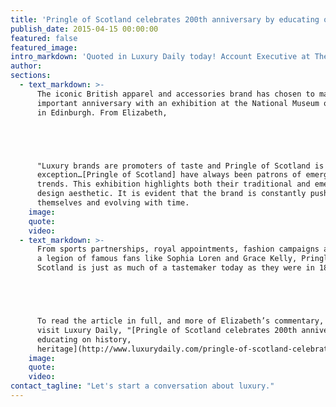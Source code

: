 ```yaml
---
title: 'Pringle of Scotland celebrates 200th anniversary by educating on history, heritage'
publish_date: 2015-04-15 00:00:00
featured: false
featured_image:
intro_markdown: 'Quoted in Luxury Daily today! Account Executive at The O Group, Elizabeth Weinstein, offers her take on Pringle of Scotland’s 200th anniversary activation, and what it means for the brand moving forward.​'
author:
sections:
  - text_markdown: >-
      The iconic British apparel and accessories brand has chosen to mark the
      important anniversary with an exhibition at the National Museum of Scotland
      in Edinburgh. From Elizabeth,





      "Luxury brands are promoters of taste and Pringle of Scotland is no
      exception…[Pringle of Scotland] have always been patrons of emerging
      trends. This exhibition highlights both their traditional and emerging
      design aesthetic. It is evident that the brand is constantly pushing
      themselves and evolving with time.​
    image:
    quote:
    video:
  - text_markdown: >-
      From sports partnerships, royal appointments, fashion campaigns and
      a legion of famous fans like Sophia Loren and Grace Kelly, Pringle of
      Scotland is just as much of a tastemaker today as they were in 1815."





      To read the article in full, and more of Elizabeth’s commentary, please
      visit Luxury Daily, "[Pringle of Scotland celebrates 200th anniversary by
      educating on history,
      heritage](http://www.luxurydaily.com/pringle-of-scotland-celebrates-200th-anniversary-by-educating-consumers-on-history-heritage/)."​
    image:
    quote:
    video:
contact_tagline: "Let's start a conversation about luxury."
---
```



